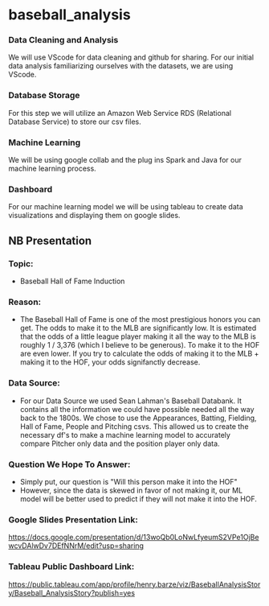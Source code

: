 # baseball_analysis

### Data Cleaning and Analysis
We will use VScode for data cleaning and github for sharing. For our initial data analysis familiarizing ourselves with the datasets, we are using VScode. 

### Database Storage
For this step we will utilize an Amazon Web Service RDS (Relational Database Service) to store our csv files. 

### Machine Learning
We will be using google collab and the plug ins Spark and Java for our machine learning process. 

### Dashboard
For our machine learning model we will be using tableau to create data visualizations and displaying them on google slides. 

## NB Presentation
### Topic: 
- Baseball Hall of Fame Induction

### Reason:
- The Baseball Hall of Fame is one of the most prestigious honors you can get. The odds to make it to the MLB are significantly low. It is estimated that the odds of a little league player making it all the way to the MLB is roughly 1 / 3,376 (which I believe to be generous). To make it to the HOF are even lower. If you try to calculate the odds of making it to the MLB + making it to the HOF, your odds signifanctly decrease.

### Data Source:
- For our Data Source we used Sean Lahman's Baseball Databank. It contains all the information we could have possible needed all the way back to the 1800s. We chose to use the Appearances, Batting, Fielding, Hall of Fame, People and Pitching csvs. This allowed us to create the necessary df's to make a machine learning model to accurately compare Pitcher only data and the position player only data.

### Question We Hope To Answer:
- Simply put, our question is "Will this person make it into the HOF"
- However, since the data is skewed in favor of not making it, our ML model will be better used to predict if they will not make it into the HOF.

### Google Slides Presentation Link: 
https://docs.google.com/presentation/d/13woQb0LoNwLfyeumS2VPe1OjBewcvDAlwDv7DEfNNrM/edit?usp=sharing

### Tableau Public Dashboard Link: 
https://public.tableau.com/app/profile/henry.barze/viz/BaseballAnalysisStory/Baseball_AnalysisStory?publish=yes

